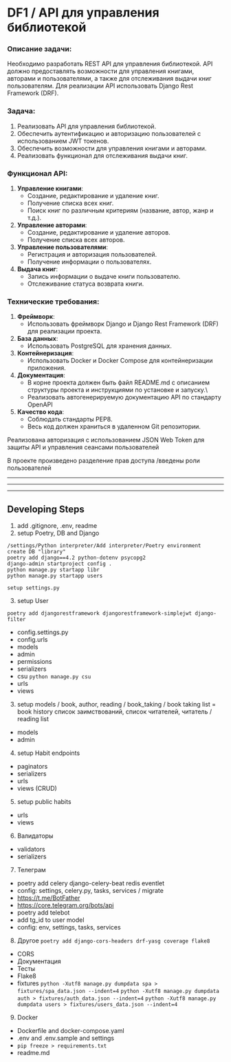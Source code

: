 # DF1 / API для управления библиотекой


### Описание задачи:

Необходимо разработать REST API для управления библиотекой. API должно предоставлять возможности для управления книгами, авторами и пользователями, а также для отслеживания выдачи книг пользователям. Для реализации API использовать Django Rest Framework (DRF).


### Задача:

1. Реализовать API для управления библиотекой.
2. Обеспечить аутентификацию и авторизацию пользователей с использованием JWT токенов.
3. Обеспечить возможности для управления книгами и авторами.
4. Реализовать функционал для отслеживания выдачи книг.


### Функционал API:

1. **Управление книгами**: 
   - Создание, редактирование и удаление книг.
   - Получение списка всех книг.
   - Поиск книг по различным критериям (название, автор, жанр и т.д.).
2. **Управление авторами**: 
   - Создание, редактирование и удаление авторов.
   - Получение списка всех авторов.
3. **Управление пользователями**: 
   - Регистрация и авторизация пользователей.
   - Получение информации о пользователях.
4. **Выдача книг**: 
   - Запись информации о выдаче книги пользователю.
   - Отслеживание статуса возврата книги.

    
### Технические требования:

1. **Фреймворк**: 
   - Использовать фреймворк Django и Django Rest Framework (DRF) для реализации проекта.
2. **База данных**: 
   - Использовать PostgreSQL для хранения данных.
3. **Контейнеризация**: 
   - Использовать Docker и Docker Compose для контейнеризации приложения.
4. **Документация**: 
   - В корне проекта должен быть файл README.md с описанием структуры проекта и инструкциями по установке и запуску.\\
   - Реализовать автогенерируемую документацию API по стандарту OpenAPI
5. **Качество кода**: 
   - Соблюдать стандарты PEP8.
   - Весь код должен храниться в удаленном Git репозитории.





Реализована авторизация с использованием JSON Web Token для защиты API и управления сеансами пользователей

В проекте произведено разделение прав доступа /введены роли пользователей



    
---

---

---

## Developing Steps

1. add .gitignore, .env, readme
2. setup Poetry, DB and Django
```
/settings/Python interpreter/Add interpreter/Poetry environment 
create DB "library"
poetry add django==4.2 python-dotenv psycopg2
django-admin startproject config .
python manage.py startapp libr
python manage.py startapp users

setup settings.py
```
3. setup User
```
poetry add djangorestframework djangorestframework-simplejwt django-filter
```
- config.settings.py
- config.urls
- models
- admin
- permissions
- serializers
- csu `python manage.py csu`
- urls
- views

3. setup models / book, author, reading /
book_taking / book taking list = book history список заимствований, список читателей, читатель / reading list
- models
- admin

4. setup Habit endpoints
- paginators
- serializers
- urls
- views (CRUD)

5. setup public habits
- urls
- views

6. Валидаторы
- validators
- serializers

7. Телеграм
- poetry add celery django-celery-beat redis eventlet
- config: settings, celery.py, tasks, services / migrate
- https://t.me/BotFather
- https://core.telegram.org/bots/api
- poetry add telebot
- add tg_id to user model
- config: env, settings, tasks, services

8. Другое
`poetry add django-cors-headers drf-yasg coverage flake8`
- CORS 
- Документация
- Тесты
- Flake8
- fixtures
`python -Xutf8 manage.py dumpdata spa > fixtures/spa_data.json --indent=4`
`python -Xutf8 manage.py dumpdata auth > fixtures/auth_data.json --indent=4`
`python -Xutf8 manage.py dumpdata users > fixtures/users_data.json --indent=4`

9. Docker
- Dockerfile and docker-compose.yaml
- .env and .env.sample and settings
- `pip freeze > requirements.txt`
- readme.md
